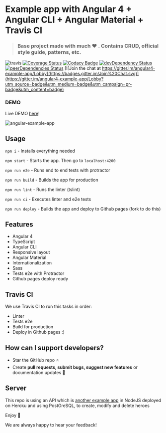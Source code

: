 # Example app with Angular 4 + Angular CLI + Angular Material + Travis CI

> ### Base project made with much  :heart: . Contains CRUD, official style guide, patterns, etc.

![travis](https://travis-ci.org/Ismaestro/angular4-example-app.svg?branch=master)
[![Coverage Status](https://coveralls.io/repos/github/Ismaestro/angular4-example-app/badge.svg?branch=master)](https://coveralls.io/github/Ismaestro/angular4-example-app?branch=master)
[![Codacy Badge](https://api.codacy.com/project/badge/Grade/9d190a60fc864060ac054ba17a4e92e4)](https://www.codacy.com/app/Ismaestro/angular4-example-app?utm_source=github.com&utm_medium=referral&utm_content=Ismaestro/angular4-example-app&utm_campaign=badger)
[![devDependency Status](https://david-dm.org/ismaestro/angular4-example-app/dev-status.svg)](https://david-dm.org/ismaestro/angular4-example-app#info=devDependencies)
[![peerDependencies Status](https://david-dm.org/ismaestro/angular4-example-app/peer-status.svg)](https://david-dm.org/ismaestro/angular4-example-app?type=peer)
[![Join the chat at https://gitter.im/angular4-example-app/Lobby](https://badges.gitter.im/Join%20Chat.svg)](https://gitter.im/angular4-example-app/Lobby?utm_source=badge&utm_medium=badge&utm_campaign=pr-badge&utm_content=badge)

### DEMO

Live DEMO [here](https://ismaestro.github.io/angular4-example-app/)!

![angular-example-app](http://i68.tinypic.com/2jbwkyd.jpg)

## Usage

`npm i` - Installs everything needed

`npm start` - Starts the app. Then go to `localhost:4200`

`npm run e2e` - Runs end to end tests with protractor

`npm run build` - Builds the app for production

`npm run lint` - Runs the linter (tslint)

`npm run ci` - Executes linter and e2e tests

`npm run deploy` - Builds the app and deploy to Github pages (fork to do this)

## Features
* Angular 4
* TypeScript
* Angular CLI
* Responsive layout
* Angular Material
* Internationalization
* Sass
* Tests e2e with Protractor
* Github pages deploy ready

## Travis CI
We use Travis CI to run this tasks in order:
* Linter
* Tests e2e
* Build for production
* Deploy in Github pages
:)

## How can I support developers?
- Star the GitHub repo :star:
- Create **pull requests, submit bugs, suggest new features** or documentation updates :wrench:

## Server

This repo is using an API which is [another example app](https://github.com/Ismaestro/nodejs-example-app) in NodeJS deployed on Heroku and using PostGreSQL, to create, modify and delete heroes

Enjoy :metal:

We are always happy to hear your feedback!
